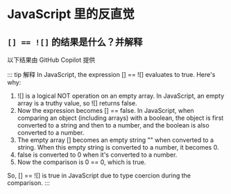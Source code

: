 # JavaScript 里的反直觉

## `[] == ![]` 的结果是什么？并解释

以下结果由 GitHub Copilot 提供

::: tip 解释
In JavaScript, the expression [] == ![] evaluates to true. Here's why:

1. ![] is a logical NOT operation on an empty array. In JavaScript, an empty array is a truthy value, so ![] returns false.
2. Now the expression becomes [] == false. In JavaScript, when comparing an object (including arrays) with a boolean, the object is first converted to a string and then to a number, and the boolean is also converted to a number.
3. The empty array [] becomes an empty string "" when converted to a string. When this empty string is converted to a number, it becomes 0.
4. false is converted to 0 when it's converted to a number.
5. Now the comparison is 0 == 0, which is true.

So, [] == ![] is true in JavaScript due to type coercion during the comparison.
:::
